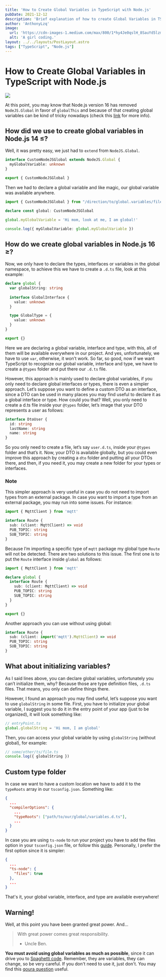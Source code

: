 ```yaml
---
title: 'How to Create Global Variables in TypeScript with Node.js'
pubDate: 2021-12-12
description: 'Brief explanation of how to create Global Variables in TS with Node.js'
author: 'AnthonyLzq'
image:
  url: 'https://cdn-images-1.medium.com/max/800/1*hy4Je0qslH_8SauYd5lzmw.jpeg'
  alt: 'A girl coding.'
layout: ../../layouts/PostLayout.astro
tags: ["TypeScript", "Node.js"]
---
```

# How to Create Global Variables in TypeScript with Node.js

![](https://cdn-images-1.medium.com/max/800/1*hy4Je0qslH_8SauYd5lzmw.jpeg)

At this point, you may know that Node.js version 16 has removed `NodeJS.Global` in favor of `globalThis` and because of that creating global variables can be kind of tricky nowadays (check this [link](https://github.com/DefinitelyTyped/DefinitelyTyped/pull/53669) for more info).

## How did we use to create global variables in Node.js 14 ≤?

Well, it was pretty easy, we just had to `extend` from `NodeJS.Global`.

```ts
interface CustomNodeJSGlobal extends NodeJS.Global {
  myGlobalVariable: unknown
}

export { CustomNodeJSGlobal }
```

Then we had to declare a global variable and like magic, our global variable was available anywhere.

```ts
import { CustomNodeJSGlobal } from "/direction/to/global.variables/file"

declare const global: CustomNodeJSGlobal

global.myGlobalVariable = 'Hi mom, look at me, I am global!'

console.log({ myGlobalVariable: global.myGlobalVariable })
```

## How do we create global variables in Node.js 16 ≥?

Now, we only have to declare the types, interfaces or variables in the global namespace, to achieve this we have to create a `.d.ts` file, look at this example:

```ts
declare global {
  var globalString: string
  
  interface GlobalInterface {
    value: unknown
  }

  type GlobalType = {
    value: unknown
  }
}

export {}
```

Here we are declaring a global variable, interface and type, with this, all of them will be available everywhere in our project. And yes, unfortunately, we have to use `var`, otherwise, it won’t work. So far, so good, now if we want TypeScript to recognize our global variable, interface and type, we have to create a `@types` folder and put there our `.d.ts` file.

However, this approach is mainly used to declare global variables, if you only need to declare global interfaces or types, there is even a simpler approach. Let’s suppose you want to define a custom DTO as an interface, since a DTO can be used in many places you may find useful to declare it as a global interface or type. How could you that? Well, you only need to create a d.ts file inside your `@types` folder, let’s image that your DTO represents a user as follows:

```ts
interface DtoUser {
  id: string
  lastName: string
  name: string
}
```

So you only need to create a file, let’s say `user.d.ts`, inside your `@types` folder and that’s it. Now, your DTO is available globally, but you could even improve this approach by creating a `dto` folder and putting all your DTOs there, and then, if you need it, you may create a new folder for your types or interfaces.

### Note

This simpler approach is very useful in case you do not need to import types from an external package. In case you want to import a type from an external package, you may run into some issues. For instance:

```ts
import { MqttClient } from 'mqtt'

interface Route {
  sub: (client: MqttClient) => void
  PUB_TOPIC: string
  SUB_TOPIC: string
}
```

Because I’m importing a specific type of `mqtt` package my global type `Route` will not be detected. There are two solutions to this issue. The first one is to put the `Route` interface inside `global` as follows:

```ts
import { MqttClient } from 'mqtt'

declare global {
  interface Route {
    sub: (client: MqttClient) => void
    PUB_TOPIC: string
    SUB_TOPIC: string
  }
}

export {}
```

Another approach you can use without using global:

```ts
interface Route {
  sub: (client: import('mqtt').MqttClient) => void
  PUB_TOPIC: string
  SUB_TOPIC: string
}
```

## What about initializing variables?

As I said lines above, you can declare global variables, unfortunately you can’t initialize them, why? Because those are type definition files, `.d.ts` files. That means, you only can define things there.

However, I found an approach you may find useful, let’s suppose you want to use `globalString` in some file. First, you have to initialize your global variable, I suggest you to do it in the entry point of your app (just to be organized), it will look something like:

```ts
// entryPoint.ts
global.globalString = 'Hi mom, I am global'
```

Then, you can access your global variable by using `globalString` (without global), for example:

```ts
// some/other/ts/file.ts
console.log({ globalString })
```

## Custom type folder

In case we want to have a custom location we have to add it to the `typeRoots` array in our `tsconfig.json`. Something like:

```json
{
  ...
  "compilerOptions": {
    ...
    "typeRoots": ["path/to/our/global/variables.d.ts"],
    ...
  }
}
```

In case you are using `ts-node` to run your project you have to add the files option in your `tsconfig.json` file, or follow this [guide](https://github.com/TypeStrong/ts-node#missing-types). Personally, I prefer the first option since it is simpler:

```json
{
  ...
  "ts-node": {
    "files": true
  },
  ...
}
```

That's it, your global variable, interface, and type are available everywhere!

## Warning!

Well, at this point you have been granted great power. And…

> With great power comes great responsibility.
> - Uncle Ben.

**You must avoid using global variables as much as possible**, since it can drive you to [Spaghetti code](https://en.wikipedia.org/wiki/Spaghetti_code). Remember, they are variables, they can change, so be very careful. If you don't need to use it, just don't. You may find this [qoura question](https://www.quora.com/When-is-it-a-good-idea-to-use-global-variables) useful.
